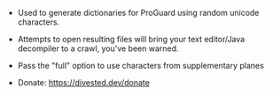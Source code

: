 * Used to generate dictionaries for ProGuard using random unicode characters.

* Attempts to open resulting files will bring your text editor/Java decompiler to a crawl, you've been warned.

* Pass the "full" option to use characters from supplementary planes

* Donate: https://divested.dev/donate
